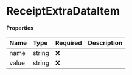 # ReceiptExtraDataItem

**Properties**

| Name  | Type   | Required | Description |
| :---- | :----- | :------- | :---------- |
| name  | string | ❌       |             |
| value | string | ❌       |             |

<!-- This file was generated by liblab | https://liblab.com/ -->
